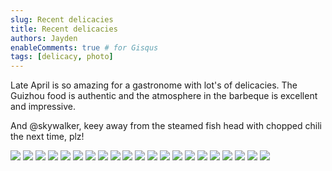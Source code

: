 ```yaml
---
slug: Recent delicacies
title: Recent delicacies
authors: Jayden
enableComments: true # for Gisqus
tags: [delicacy, photo]
---
```


Late April is so amazing for a gastronome with lot's of delicacies. The Guizhou food is authentic and the atmosphere in the barbeque is excellent and impressive.

And @skywalker, keey away from the steamed fish head with chopped chili the next time, plz!

![](assets/IMG_2254.jpeg)
![](assets/IMG_2255.jpeg)
![](assets/IMG_2256.jpeg)
![](assets/IMG_2258.jpeg)
![](assets/IMG_2297.jpeg)
![](assets/IMG_2443.jpeg)
![](assets/IMG_2444.jpeg)
![](assets/IMG_2445.jpeg)
![](assets/IMG_2448.jpeg)
![](assets/IMG_2449.jpeg)
![](assets/IMG_2468.jpeg)
![](assets/IMG_2469.jpeg)
![](assets/IMG_2470.jpeg)
![](assets/IMG_2471.jpeg)
![](assets/IMG_2472.jpeg)
![](assets/IMG_2473.jpeg)
![](assets/IMG_2474.jpeg)
![](assets/IMG_2476.jpeg)
![](assets/IMG_2477.jpeg)
![](assets/IMG_2478.jpeg)
![](assets/IMG_2480.jpeg)